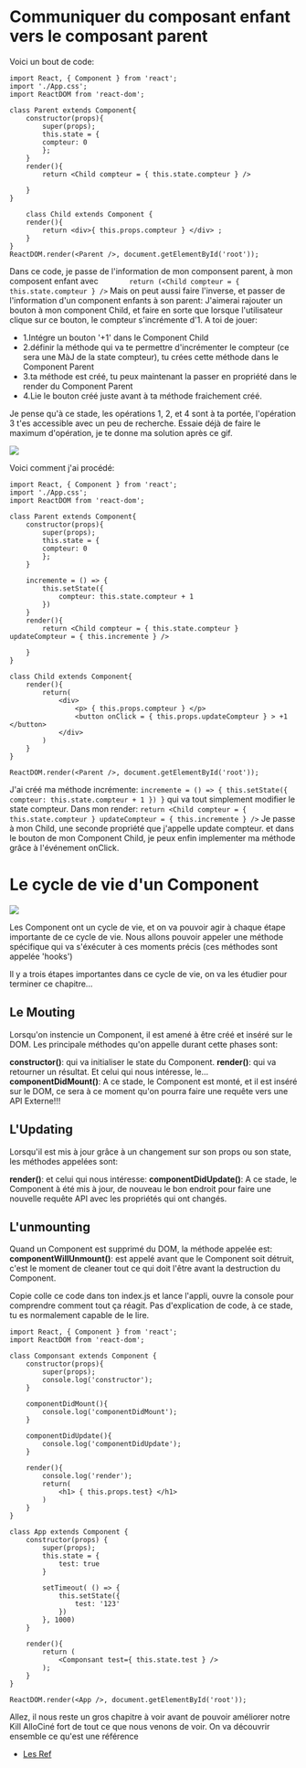 <h1>Communiquer du composant enfant vers le composant parent</h1>

Voici un bout de code:

```
import React, { Component } from 'react';
import './App.css';
import ReactDOM from 'react-dom';

class Parent extends Component{
    constructor(props){
        super(props);
        this.state = {
        compteur: 0
        };
    }
    render(){
        return <Child compteur = { this.state.compteur } />
            
    }
}

    class Child extends Component {
    render(){
        return <div>{ this.props.compteur } </div> ;
    }
}
ReactDOM.render(<Parent />, document.getElementById('root'));
```

Dans ce code, je passe de l'information de mon componsent parent, à mon composent enfant avec 
 ```       return (<Child compteur = { this.state.compteur } />```
Mais on peut aussi faire l'inverse, et passer de l'information d'un component enfants à son parent:
J'aimerai rajouter un bouton à mon component Child, et faire en sorte que lorsque l'utilisateur clique sur ce bouton, le compteur s'incrémente d'1. A toi de jouer:
<ul>
    <li>1.Intégre un bouton '+1' dans le Component Child</li>
    <li>2.définir la méthode qui va te permettre d'incrémenter le compteur (ce sera une MàJ de la state compteur), tu crées cette méthode dans le Component Parent</li>
    <li>3.ta méthode est créé, tu peux maintenant la passer en propriété dans le render du Component Parent</li>
    <li>4.Lie le bouton créé juste avant à ta méthode fraichement créé.</li>
</ul>
    
Je pense qu'à ce stade, les opérations 1, 2, et 4 sont à ta portée, l'opération 3 t'es accessible avec un peu de recherche.
Essaie déjà de faire le maximum d'opération, je te donne ma solution après ce gif.

<img src="https://thumbs.gfycat.com/ThatShockingGorilla-size_restricted.gif" />


Voici comment j'ai procédé:

```
import React, { Component } from 'react';
import './App.css';
import ReactDOM from 'react-dom';

class Parent extends Component{
    constructor(props){
        super(props);
        this.state = {
        compteur: 0
        };
    }

    incremente = () => {
        this.setState({
            compteur: this.state.compteur + 1
        })
    }
    render(){
        return <Child compteur = { this.state.compteur } updateCompteur = { this.incremente } />
            
    }
}

class Child extends Component{
    render(){
        return(
            <div>
                <p> { this.props.compteur } </p>
                <button onClick = { this.props.updateCompteur } > +1 </button>
            </div>
        )
    }
}

ReactDOM.render(<Parent />, document.getElementById('root'));

```



J'ai créé ma méthode incrémente:
``
    incremente = () => {
        this.setState({
            compteur: this.state.compteur + 1
        })
    }
    ``
qui va tout simplement modifier le state compteur. Dans mon render: ```return <Child compteur = { this.state.compteur } updateCompteur = { this.incremente } />```
Je passe à mon Child, une seconde propriété que j'appelle update compteur.
et dans le bouton de mon Component Child, je peux enfin implementer ma méthode grâce à l'événement onClick.



<h1>Le cycle de vie d'un Component</h1>

<img src="https://www.booska-p.com/up/images/news/simba.gif" />

Les Component ont un cycle de vie, et on va pouvoir agir à chaque étape importante de ce cycle de vie.
Nous allons pouvoir appeler une méthode spécifique qui va s'éxécuter à ces moments précis (ces méthodes sont appelée 'hooks')

Il y a trois étapes importantes dans ce cycle de vie, on va les étudier pour terminer ce chapitre...

<h2>Le Mouting</h2>

Lorsqu'on instencie un Component, il est amené à être créé et inséré sur le DOM.
Les principale méthodes qu'on appelle durant cette phases sont:

<strong>constructor()</strong>: qui va initialiser le state du Component.
<strong>render()</strong>: qui va retourner un résultat.
Et celui qui nous intéresse, le...
<strong>componentDidMount()</strong>: A ce stade, le Component est monté, et il est inséré sur le DOM, ce sera à ce moment qu'on pourra faire une requête vers une API Externe!!!

<h2>L'Updating</h2>

Lorsqu'il est mis à jour grâce à un changement sur son props ou son state, les méthodes appelées sont:

<strong>render()</strong>:
et celui qui nous intéresse:
<strong>componentDidUpdate()</strong>: A ce stade, le Component à été mis à jour, de nouveau le bon endroit pour faire une nouvelle requête API avec les propriétés qui ont changés.

<h2>L'unmounting</h2>
Quand un Component est supprimé du DOM, la méthode appelée est:
<strong>componentWillUnmount()</strong>: est appelé avant que le Component soit détruit, c'est le moment de cleaner tout ce qui doit l'être avant la destruction du Component.

Copie colle ce code dans ton index.js et lance l'appli, ouvre la console pour comprendre comment tout ça réagit.
Pas d'explication de code, à ce stade, tu es normalement capable de le lire.

```
import React, { Component } from 'react';
import ReactDOM from 'react-dom';

class Componsant extends Component {
    constructor(props){
        super(props);
        console.log('constructor');
    }

    componentDidMount(){
        console.log('componentDidMount');
    }

    componentDidUpdate(){
        console.log('componentDidUpdate');
    }

    render(){
        console.log('render');
        return(
            <h1> { this.props.test} </h1>
        )
    }
}

class App extends Component {
    constructor(props) {
        super(props);
        this.state = {
            test: true
        }

        setTimeout( () => {
            this.setState({
                test: '123'
            })
        }, 1000)
    }

    render(){
        return (
            <Componsant test={ this.state.test } />
        );
    }
}

ReactDOM.render(<App />, document.getElementById('root'));
```

Allez, il nous reste un gros chapitre à voir avant de pouvoir améliorer notre Kill AlloCiné fort de tout ce que nous venons de voir. On va découvrir ensemble ce qu'est une référence

<ul><li><a href="https://github.com/GuyVil1/theorie-React/blob/master/11.Les-ref">Les Ref</a></li></ul>
